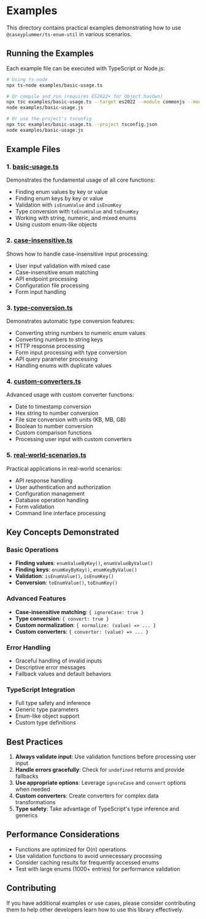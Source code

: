 # Examples

This directory contains practical examples demonstrating how to use `@caseyplummer/ts-enum-util` in various scenarios.

## Running the Examples

Each example file can be executed with TypeScript or Node.js:

```bash
# Using ts-node
npx ts-node examples/basic-usage.ts

# Or compile and run (requires ES2022+ for Object.hasOwn)
npx tsc examples/basic-usage.ts --target es2022 --module commonjs --moduleResolution node
node examples/basic-usage.js

# Or use the project's tsconfig
npx tsc examples/basic-usage.ts --project tsconfig.json
node examples/basic-usage.js
```

## Example Files

### 1. [basic-usage.ts](./basic-usage.ts)

Demonstrates the fundamental usage of all core functions:

- Finding enum values by key or value
- Finding enum keys by key or value
- Validation with `isEnumValue` and `isEnumKey`
- Type conversion with `toEnumValue` and `toEnumKey`
- Working with string, numeric, and mixed enums
- Using custom enum-like objects

### 2. [case-insensitive.ts](./case-insensitive.ts)

Shows how to handle case-insensitive input processing:

- User input validation with mixed case
- Case-insensitive enum matching
- API endpoint processing
- Configuration file processing
- Form input handling

### 3. [type-conversion.ts](./type-conversion.ts)

Demonstrates automatic type conversion features:

- Converting string numbers to numeric enum values
- Converting numbers to string keys
- HTTP response processing
- Form input processing with type conversion
- API query parameter processing
- Handling enums with duplicate values

### 4. [custom-converters.ts](./custom-converters.ts)

Advanced usage with custom converter functions:

- Date to timestamp conversion
- Hex string to number conversion
- File size conversion with units (KB, MB, GB)
- Boolean to number conversion
- Custom comparison functions
- Processing user input with custom converters

### 5. [real-world-scenarios.ts](./real-world-scenarios.ts)

Practical applications in real-world scenarios:

- API response handling
- User authentication and authorization
- Configuration management
- Database operation handling
- Form validation
- Command line interface processing

## Key Concepts Demonstrated

### Basic Operations

- **Finding values**: `enumValueByKey()`, `enumValueByValue()`
- **Finding keys**: `enumKeyByKey()`, `enumKeyByValue()`
- **Validation**: `isEnumValue()`, `isEnumKey()`
- **Conversion**: `toEnumValue()`, `toEnumKey()`

### Advanced Features

- **Case-insensitive matching**: `{ ignoreCase: true }`
- **Type conversion**: `{ convert: true }`
- **Custom normalization**: `{ normalize: (value) => ... }`
- **Custom converters**: `{ converter: (value) => ... }`

### Error Handling

- Graceful handling of invalid inputs
- Descriptive error messages
- Fallback values and default behaviors

### TypeScript Integration

- Full type safety and inference
- Generic type parameters
- Enum-like object support
- Custom type definitions

## Best Practices

1. **Always validate input**: Use validation functions before processing user input
2. **Handle errors gracefully**: Check for `undefined` returns and provide fallbacks
3. **Use appropriate options**: Leverage `ignoreCase` and `convert` options when needed
4. **Custom converters**: Create converters for complex data transformations
5. **Type safety**: Take advantage of TypeScript's type inference and generics

## Performance Considerations

- Functions are optimized for O(n) operations
- Use validation functions to avoid unnecessary processing
- Consider caching results for frequently accessed enums
- Test with large enums (1000+ entries) for performance validation

## Contributing

If you have additional examples or use cases, please consider contributing them to help other developers learn how to use this library effectively.
